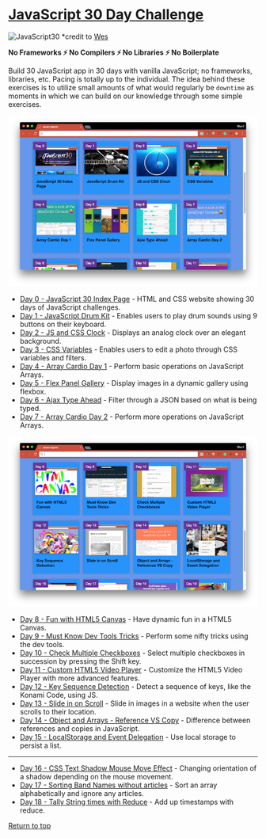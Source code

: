 # [JavaScript 30 Day Challenge](https://javascript30.com/)
![JavaScript30](https://javascript30.com/images/JS3-social-share.png)
*credit to [Wes](https://wesbos.com/)

<b>No Frameworks :zap: No Compilers :zap: No Libraries :zap: No Boilerplate</b>

Build 30 JavaScript app in 30 days with vanilla JavaScript; no frameworks, libraries, etc. Pacing is totally up to the individual. The idea behind these exercises is to utilize small amounts of what would regularly be `downtime` as moments in which we can build on our knowledge through some simple exercises.

![JavaScript30](./assets/indexDay00to07.png)

- [Day 0 - JavaScript 30 Index Page]() - HTML and CSS website showing 30 days of JavaScript challenges.
- [Day 1 - JavaScript Drum Kit](./day_01_to_10/day_01/README.md) - Enables users to play drum sounds using 9 buttons on their keyboard.
- [Day 2 - JS and CSS Clock](./day_01_to_10/day_02/README.md) - Displays an analog clock over an elegant background.
- [Day 3 - CSS Variables](./day_01_to_10/day_03/README.md) - Enables users to edit a photo through CSS variables and filters.
- [Day 4 - Array Cardio Day 1](./day_01_to_10/day_04/README.md) - Perform basic operations on JavaScript Arrays.
- [Day 5 - Flex Panel Gallery](./day_01_to_10/day_05/README.md) - Display images in a dynamic gallery using flexbox.
- [Day 6 - Ajax Type Ahead](./day_01_to_10/day_06/README.md) - Filter through a JSON based on what is being typed.
- [Day 7 - Array Cardio Day 2](./day_01_to_10/day_07/README.md) - Perform more operations on JavaScript Arrays.

![JavaScript30](./assets/indexDay08to15.png)

- [Day 8 - Fun with HTML5 Canvas](./day_01_to_10/day_08/README.md) - Have dynamic fun in a HTML5 Canvas.
- [Day 9 - Must Know Dev Tools Tricks](./day_01_to_10/day_09/README.md) - Perform some nifty tricks using the dev tools.
- [Day 10 - Check Multiple Checkboxes](./day_01_to_10/day_10/README.md) - Select multiple checkboxes in succession by pressing the Shift key.
- [Day 11 - Custom HTML5 Video Player](./day_11_to_20/day_11/README.md) - Customize the HTML5 Video Player with more advanced features.
- [Day 12 - Key Sequence Detection](./day_11_to_20/day_12/README.md) - Detect a sequence of keys, like the Konami Code, using JS.
- [Day 13 - Slide in on Scroll](./day_11_to_20/day_13/README.md) - Slide in images in a website when the user scrolls to their location.
- [Day 14 - Object and Arrays - Reference VS Copy](./day_11_to_20/day_14/README.md) - Difference between references and copies in JavaScript.
- [Day 15 - LocalStorage and Event Delegation](./day_11_to_20/day_15/README.md) - Use local storage to persist a list.

---

- [Day 16 - CSS Text Shadow Mouse Move Effect](./day_11_to_20/day_16/README.md) - Changing orientation of a shadow depending on the mouse movement.
- [Day 17 - Sorting Band Names without articles](./day_11_to_20/day_17/README.md) - Sort an array alphabetically and ignore any articles.
- [Day 18 - Tally String times with Reduce](./day_11_to_20/day_18/README.md) - Add up timestamps with reduce.

[Return to top](#javascript-30-day-challenge)
